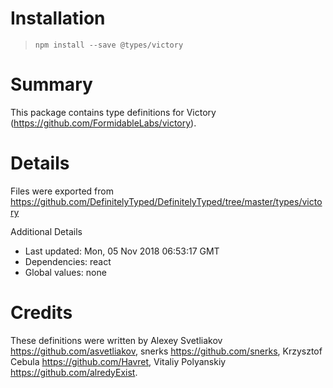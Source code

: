 # Installation
> `npm install --save @types/victory`

# Summary
This package contains type definitions for Victory (https://github.com/FormidableLabs/victory).

# Details
Files were exported from https://github.com/DefinitelyTyped/DefinitelyTyped/tree/master/types/victory

Additional Details
 * Last updated: Mon, 05 Nov 2018 06:53:17 GMT
 * Dependencies: react
 * Global values: none

# Credits
These definitions were written by Alexey Svetliakov <https://github.com/asvetliakov>, snerks <https://github.com/snerks>, Krzysztof Cebula <https://github.com/Havret>, Vitaliy Polyanskiy <https://github.com/alredyExist>.
